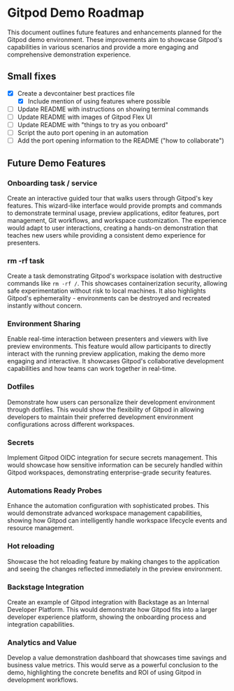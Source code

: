 # Gitpod Demo Roadmap

This document outlines future features and enhancements planned for the Gitpod demo environment. These improvements aim to showcase Gitpod's capabilities in various scenarios and provide a more engaging and comprehensive demonstration experience.

## Small fixes

- [x] Create a devcontainer best practices file
  - [x] Include mention of using features where possible
- [ ] Update README with instructions on showing terminal commands
- [ ] Update README with images of Gitpod Flex UI
- [ ] Update README with "things to try as you onboard"
- [ ] Script the auto port opening in an automation
- [ ] Add the port opening information to the README ("how to collaborate")

## Future Demo Features

### Onboarding task / service

Create an interactive guided tour that walks users through Gitpod's key features. This wizard-like interface would provide prompts and commands to demonstrate terminal usage, preview applications, editor features, port management, Git workflows, and workspace customization. The experience would adapt to user interactions, creating a hands-on demonstration that teaches new users while providing a consistent demo experience for presenters.

### rm -rf task

Create a task demonstrating Gitpod's workspace isolation with destructive commands like `rm -rf /`. This showcases containerization security, allowing safe experimentation without risk to local machines. It also highlights Gitpod's ephemerality - environments can be destroyed and recreated instantly without concern.

### Environment Sharing

Enable real-time interaction between presenters and viewers with live preview environments. This feature would allow participants to directly interact with the running preview application, making the demo more engaging and interactive. It showcases Gitpod's collaborative development capabilities and how teams can work together in real-time.

### Dotfiles

Demonstrate how users can personalize their development environment through dotfiles. This would show the flexibility of Gitpod in allowing developers to maintain their preferred development environment configurations across different workspaces.

### Secrets

Implement Gitpod OIDC integration for secure secrets management. This would showcase how sensitive information can be securely handled within Gitpod workspaces, demonstrating enterprise-grade security features.

### Automations Ready Probes

Enhance the automation configuration with sophisticated probes. This would demonstrate advanced workspace management capabilities, showing how Gitpod can intelligently handle workspace lifecycle events and resource management.

### Hot reloading

Showcase the hot reloading feature by making changes to the application and seeing the changes reflected immediately in the preview environment.

### Backstage Integration

Create an example of Gitpod integration with Backstage as an Internal Developer Platform. This would demonstrate how Gitpod fits into a larger developer experience platform, showing the onboarding process and integration capabilities.

### Analytics and Value

Develop a value demonstration dashboard that showcases time savings and business value metrics. This would serve as a powerful conclusion to the demo, highlighting the concrete benefits and ROI of using Gitpod in development workflows.
